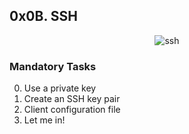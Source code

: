 ## 0x0B. SSH

<p align="center"><img src="https://community-cdn-digitalocean-com.global.ssl.fastly.net/bHcBwKwM3vP5eL7LyxKhDLm8" alt="ssh" /></p>

### Mandatory Tasks
0. Use a private key
1. Create an SSH key pair
2. Client configuration file
3. Let me in!
